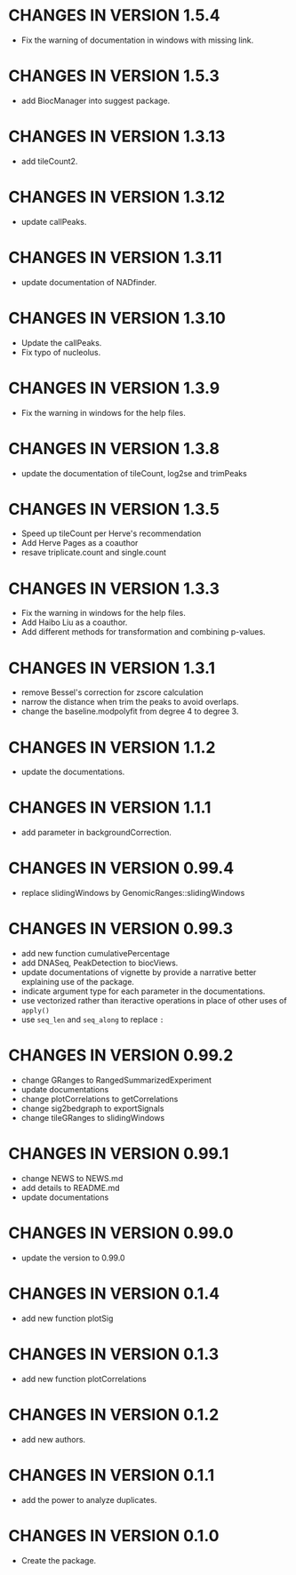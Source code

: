 # CHANGES IN VERSION 1.5.4

* Fix the warning of documentation in windows with missing link.

# CHANGES IN VERSION 1.5.3

* add BiocManager into suggest package.

# CHANGES IN VERSION 1.3.13

* add tileCount2.

# CHANGES IN VERSION 1.3.12

* update callPeaks.

# CHANGES IN VERSION 1.3.11

* update documentation of NADfinder.

# CHANGES IN VERSION 1.3.10

* Update the callPeaks.
* Fix typo of nucleolus.

# CHANGES IN VERSION 1.3.9

* Fix the warning in windows for the help files.

# CHANGES IN VERSION 1.3.8

* update the documentation of tileCount, log2se and trimPeaks

# CHANGES IN VERSION 1.3.5

* Speed up tileCount per Herve's recommendation
* Add Herve Pages as a coauthor
* resave triplicate.count and single.count
 
# CHANGES IN VERSION 1.3.3

* Fix the warning in windows for the help files.
* Add Haibo Liu as a coauthor.
* Add different methods for transformation and combining p-values.

# CHANGES IN VERSION 1.3.1

* remove Bessel's correction for zscore calculation
* narrow the distance when trim the peaks to avoid overlaps.
* change the baseline.modpolyfit from degree 4 to degree 3.

# CHANGES IN VERSION 1.1.2

* update the documentations.

# CHANGES IN VERSION 1.1.1

* add parameter in backgroundCorrection.

# CHANGES IN VERSION 0.99.4

* replace slidingWindows by GenomicRanges::slidingWindows

# CHANGES IN VERSION 0.99.3

* add new function cumulativePercentage
* add DNASeq, PeakDetection to biocViews.
* update documentations of vignette by provide a narrative better explaining 
use of the package.
* indicate argument type for each parameter in the documentations.
* use vectorized rather than iteractive operations in place of other uses of
`apply()`
* use `seq_len` and `seq_along` to replace `:`

# CHANGES IN VERSION 0.99.2

* change GRanges to RangedSummarizedExperiment
* update documentations
* change plotCorrelations to getCorrelations
* change sig2bedgraph to exportSignals
* change tileGRanges to slidingWindows

# CHANGES IN VERSION 0.99.1

* change NEWS to NEWS.md
* add details to README.md
* update documentations

# CHANGES IN VERSION 0.99.0

* update the version to 0.99.0

# CHANGES IN VERSION 0.1.4

* add new function plotSig

# CHANGES IN VERSION 0.1.3

* add new function plotCorrelations

# CHANGES IN VERSION 0.1.2

* add new authors.

# CHANGES IN VERSION 0.1.1

* add the power to analyze duplicates.

# CHANGES IN VERSION 0.1.0

* Create the package.
